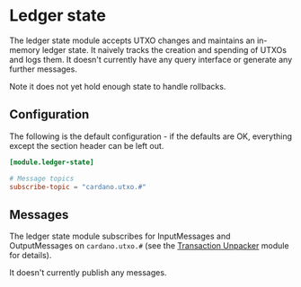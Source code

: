 # Ledger state

The ledger state module accepts UTXO changes and maintains an
in-memory ledger state.  It naively tracks the creation and spending
of UTXOs and logs them.  It doesn't currently have any query interface or
generate any further messages.

Note it does not yet hold enough state to handle rollbacks.

## Configuration

The following is the default configuration - if the defaults are OK,
everything except the section header can be left out.

```toml
[module.ledger-state]

# Message topics
subscribe-topic = "cardano.utxo.#"
```

## Messages

The ledger state module subscribes for InputMessages and OutputMessages on `cardano.utxo.#`
(see the [Transaction Unpacker](../tx_unpacker) module for details).

It doesn't currently publish any messages.

